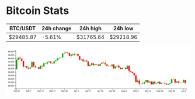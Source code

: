# Bitcoin Stats

BTC/USDT|24h change|24h high|24h low|
|---|---|---|---|
|$29485.87|-5.61%|$31765.64|$29218.96|

<img src="./chart.svg">
